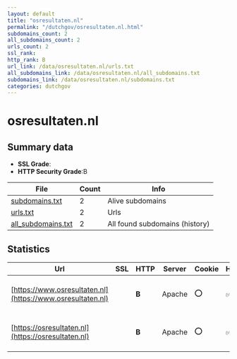 ```yaml
---
layout: default
title: "osresultaten.nl"
permalink: "/dutchgov/osresultaten.nl.html"
subdomains_count: 2
all_subdomains_count: 2
urls_count: 2
ssl_rank: 
http_rank: B
url_link: /data/osresultaten.nl/urls.txt
all_subdomains_link: /data/osresultaten.nl/all_subdomains.txt
subdomains_link: /data/osresultaten.nl/subdomains.txt
categories: dutchgov
---
```



# osresultaten.nl
## Summary data


 - **SSL Grade**:
 - **HTTP Security Grade**:B


| File       | Count | Info |
|------------|-------|------|
|[subdomains.txt](/data/osresultaten.nl/subdomains.txt)|2|Alive subdomains|
|[urls.txt](/data/osresultaten.nl/urls.txt)|2|Urls|
|[all_subdomains.txt](/data/osresultaten.nl/all_subdomains.txt)|2|All found subdomains (history)|


## Statistics


| Url | SSL | HTTP | Server | Cookie | HSTS | CORS | CTO | CSP | XFO | XXP | RP |FP| Tech |Title |
|--------|-------|-------|------|------|------|------|------|------|------|------|------|------|------|------|
|[https://www.osresultaten.nl](https://www.osresultaten.nl)| | **B**|Apache|:o: |:white_check_mark: | | |:warning: | :white_check_mark: | :white_check_mark: | :white_check_mark: | |Apache HTTP Server HSTS|302 Found|
|[https://osresultaten.nl](https://osresultaten.nl)| | **B**|Apache|:o: |:white_check_mark: | | |:warning: | :white_check_mark: | :white_check_mark: | :white_check_mark: | |Apache HTTP Server HSTS|302 Found|

